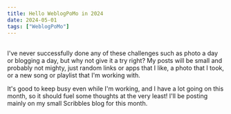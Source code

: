 ```yaml
---
title: Hello WeblogPoMo in 2024
date: 2024-05-01
tags: ["WeblogPoMo"]
---
```

 <p><br />I&#39;ve never successfully done any of these challenges such as photo a day or blogging a day, but why not give it a try right? My posts will be small and probably not mighty, just random links or apps that I like, a photo that I took, or a new song or playlist that I&#39;m working with.

It&#39;s good to keep busy even while I&#39;m working, and I have a lot going on this month, so it should fuel some thoughts at the very least! I'll be posting mainly on my small Scribbles blog for this month. 
